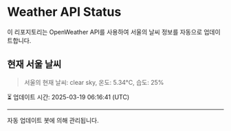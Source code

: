 
# Weather API Status

이 리포지토리는 OpenWeather API를 사용하여 서울의 날씨 정보를 자동으로 업데이트합니다.

## 현재 서울 날씨
> 서울의 현재 날씨: clear sky, 온도: 5.34°C, 습도: 25%

⏳ 업데이트 시간: 2025-03-19 06:16:41 (UTC)

---
자동 업데이트 봇에 의해 관리됩니다.
